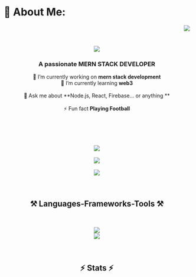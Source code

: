 # 💫 About Me:
<img align="right" src="https://visitor-badge.laobi.icu/badge?page_id=salesp07.salesp07" /><br><h1 align="center">   <img src="https://readme-typing-svg.herokuapp.com/?font=Righteous&size=35&center=true&vCenter=true&width=500&height=70&duration=4000&lines=Hi+There!+👋;+I'm+zeshan!;" /></h1><h3 align="center">A passionate MERN STACK DEVELOPER </h3><div align="center"> 🔭 I’m currently working on **mern stack development**<br>  🌱 I’m currently learning **web3**<br><br>💬 Ask me about **Node.js, React, Firebase... or anything **<br><br>⚡ Fun fact **Playing Football**<br><br> </div><br> <br><div align="center"> <br>  <a href="mailto:zeeshan.za953042@gmail.com"><br>    <img src="https://img.shields.io/badge/Gmail-333333?style=for-the-badge&logo=gmail&logoColor=red" /><br>  <a href="https://www.instagram.com/_xeeshu__/" target="_blank"><br>    <img src="https://img.shields.io/badge/instagram-0077B5?style=for-the-badge&logo=linkedin&logoColor=white" target="_blank" /><br>  </a>  <a href="https://zeeshan00013.github.io" target="_blank"><br>     <img src="https://img.shields.io/badge/Portfolio-FF5722?style=for-the-badge&logo=todoist&logoColor=white" target="_blank" /> <br>  </a><br></div><br> <h2 align="center">⚒️ Languages-Frameworks-Tools ⚒️</h2><br><div align="center"><br>    <img src="https://skillicons.dev/icons?i=react,bootstrap,mui,html,css,vscode,github,figma,tailwind,git,r" /><br>    <img src="https://skillicons.dev/icons?i=nodejs,javascript,typescript,express,firebase,mongodb,nextjs" /><br><br></div><br>

<h2 align="center">⚡ Stats ⚡</h2>


<!-- Proudly created with GPRM ( https://gprm.itsvg.in ) -->
